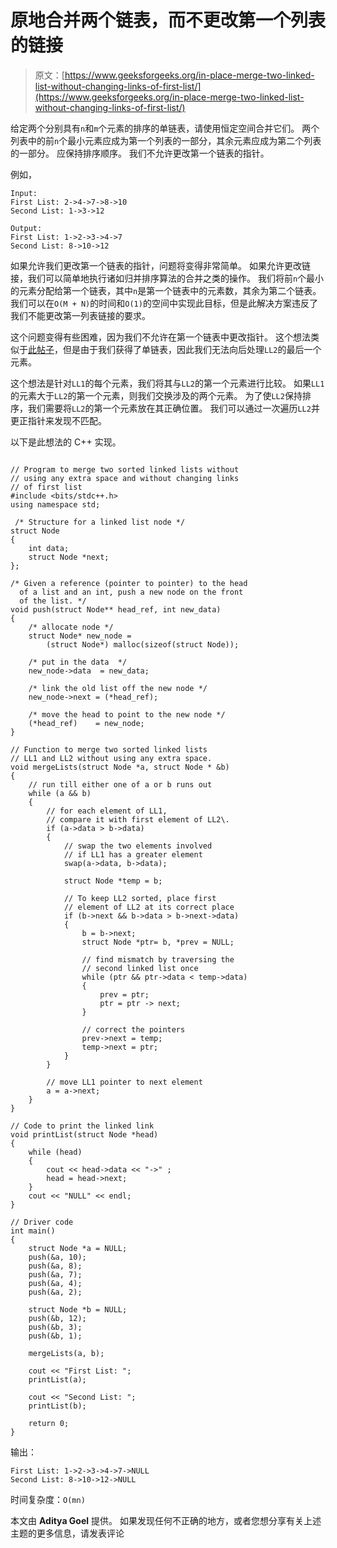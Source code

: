 # 原地合并两个链表，而不更改第一个列表的链接

> 原文：[https://www.geeksforgeeks.org/in-place-merge-two-linked-list-without-changing-links-of-first-list/](https://www.geeksforgeeks.org/in-place-merge-two-linked-list-without-changing-links-of-first-list/)

给定两个分别具有`n`和`m`个元素的排序的单链表，请使用恒定空间合并它们。 两个列表中的前`n`个最小元素应成为第一个列表的一部分，其余元素应成为第二个列表的一部分。 应保持排序顺序。 我们不允许更改第一个链表的指针。

例如，

```
Input:
First List: 2->4->7->8->10
Second List: 1->3->12

Output: 
First List: 1->2->3->4->7
Second List: 8->10->12

```



如果允许我们更改第一个链表的指针，问题将变得非常简单。 如果允许更改链接，我们可以简单地执行诸如归并排序算法的合并之类的操作。 我们将前`n`个最小的元素分配给第一个链表，其中`n`是第一个链表中的元素数，其余为第二个链表。 我们可以在`O(M + N)`的时间和`O(1)`的空间中实现此目标，但是此解决方案违反了我们不能更改第一列表链接的要求。

这个问题变得有些困难，因为我们不允许在第一个链表中更改指针。 这个想法类似于[此帖子](https://www.geeksforgeeks.org/merge-two-sorted-arrays-o1-extra-space/)，但是由于我们获得了单链表，因此我们无法向后处理`LL2`的最后一个元素。

这个想法是针对`LL1`的每个元素，我们将其与`LL2`的第一个元素进行比较。 如果`LL1`的元素大于`LL2`的第一个元素，则我们交换涉及的两个元素。 为了使`LL2`保持排序，我们需要将`LL2`的第一个元素放在其正确位置。 我们可以通过一次遍历`LL2`并更正指针来发现不匹配。

以下是此想法的 C++ 实现。

```

// Program to merge two sorted linked lists without 
// using any extra space and without changing links 
// of first list 
#include <bits/stdc++.h> 
using namespace std; 

 /* Structure for a linked list node */
struct Node 
{ 
    int data; 
    struct Node *next; 
}; 

/* Given a reference (pointer to pointer) to the head 
  of a list and an int, push a new node on the front 
  of the list. */
void push(struct Node** head_ref, int new_data) 
{ 
    /* allocate node */
    struct Node* new_node = 
        (struct Node*) malloc(sizeof(struct Node)); 

    /* put in the data  */
    new_node->data  = new_data; 

    /* link the old list off the new node */
    new_node->next = (*head_ref); 

    /* move the head to point to the new node */
    (*head_ref)    = new_node; 
} 

// Function to merge two sorted linked lists 
// LL1 and LL2 without using any extra space. 
void mergeLists(struct Node *a, struct Node * &b) 
{ 
    // run till either one of a or b runs out 
    while (a && b) 
    { 
        // for each element of LL1, 
        // compare it with first element of LL2\. 
        if (a->data > b->data) 
        { 
            // swap the two elements involved 
            // if LL1 has a greater element 
            swap(a->data, b->data); 

            struct Node *temp = b; 

            // To keep LL2 sorted, place first 
            // element of LL2 at its correct place 
            if (b->next && b->data > b->next->data) 
            { 
                b = b->next; 
                struct Node *ptr= b, *prev = NULL; 

                // find mismatch by traversing the 
                // second linked list once 
                while (ptr && ptr->data < temp->data) 
                { 
                    prev = ptr; 
                    ptr = ptr -> next; 
                } 

                // correct the pointers 
                prev->next = temp; 
                temp->next = ptr; 
            } 
        } 

        // move LL1 pointer to next element 
        a = a->next; 
    } 
} 

// Code to print the linked link 
void printList(struct Node *head) 
{ 
    while (head) 
    { 
        cout << head->data << "->" ; 
        head = head->next; 
    } 
    cout << "NULL" << endl; 
} 

// Driver code 
int main() 
{ 
    struct Node *a = NULL; 
    push(&a, 10); 
    push(&a, 8); 
    push(&a, 7); 
    push(&a, 4); 
    push(&a, 2); 

    struct Node *b = NULL; 
    push(&b, 12); 
    push(&b, 3); 
    push(&b, 1); 

    mergeLists(a, b); 

    cout << "First List: "; 
    printList(a); 

    cout << "Second List: "; 
    printList(b); 

    return 0; 
} 

```

输出：

```
First List: 1->2->3->4->7->NULL
Second List: 8->10->12->NULL

```

时间复杂度：`O(mn)`

本文由 **Aditya Goel** 提供。 如果发现任何不正确的地方，或者您想分享有关上述主题的更多信息，请发表评论


